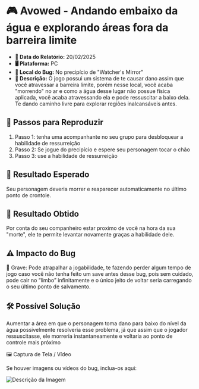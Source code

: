 # 🎮 Avowed - Andando embaixo da água e explorando áreas fora da barreira limite

- **📅 Data do Relatório:** 20/02/2025
- **🖥️ Plataforma:** PC  
- **📍 Local do Bug:** No precipício de "Watcher's Mirror"  
- **📝 Descrição:** O jogo possui um sistema de te causar dano assim que você atravessar a barreira limite, porém nesse local, você acaba "morrendo" no ar e como a água desse lugar não possue física aplicada, você acaba atravessando ela e pode ressuscitar a baixo dela. Te dando caminho livre para explorar regiões inalcansáveis antes.  

## 🔄 Passos para Reproduzir
1. Passo 1: tenha uma acompanhante no seu grupo para desbloquear a habilidade de ressurreição   
2. Passo 2: Se jogue do precipício e espere seu personagem tocar o chão 
3. Passo 3: use a habilidade de ressurreição 

## 🎯 Resultado Esperado
Seu personagem deveria morrer e reaparecer automaticamente no último ponto de crontole. 

## 🚨 Resultado Obtido
Por conta do seu companheiro estar proximo de você na hora da sua "morte", ele te permite levantar novamente graças a habilidade dele.

## ⚠ Impacto do Bug
🔴 Grave: Pode atrapalhar a jogabilidade, te fazendo perder algum tempo de jogo caso você não tenha feito um save antes desse bug, pois sem cuidado, pode cair no “limbo” infinitamente e o único jeito de voltar seria carregando o seu último ponto de salvamento. 
 
## 🛠 Possível Solução
Aumentar a área em que o personagem toma dano para baixo do nível da água possivelmente resolveria esse problema, já que assim que o jogador ressuscitasse, ele morreria instantaneamente e voltaria ao ponto de controle mais próximo   
   
🖼️ Captura de Tela / Vídeo 

Se houver imagens ou vídeos do bug, inclua-os aqui: 

![Descrição da Imagem](../Imagens/nome_do_arquivo.png) 
 
